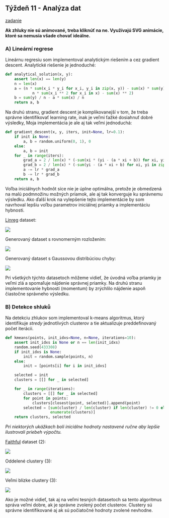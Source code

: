 ## Týždeň 11 - Analýza dat
[zadanie](https://www.fi.muni.cz/~xpelanek/IV122/zadani/zadani-analyza-dat.pdf)

**Ak zhluky nie sú animované, treba kliknúť na ne. Využívajú SVG animácie, ktoré sa nemusia všade chovať ideálne.**

### A) Lineární regrese

Lineárnu regresiu som implementoval analytickým riešením a cez gradient descent.
Analytické riešenie je jednoduché:

```python
def analytical_solution(x, y):
    assert len(x) == len(y)
    n = len(x)
    a = (n * sum(x_i * y_i for x_i, y_i in zip(x, y)) - sum(x) * sum(y)) / (
            n * sum(x_i ** 2 for x_i in x) - sum(x) ** 2)
    b = sum(y) / n - a * sum(x) / n
    return a, b
```

Na druhú stranu, gradient descent je komplikovanejší v tom, že treba správne identifikovať learning rate, inak je veľmi ťažké dosiahnuť dobré výsledky,
Moja implementácia je ale aj tak veľmi jednoduchá:

```python
def gradient_descent(x, y, iters, init=None, lr=0.1):
    if init is None:
        a, b = random.uniform(0, 1), 0
    else:
        a, b = init
    for _ in range(iters):
        grad_a = 2 / len(x) * (-sum(xi * (yi - (a * xi + b)) for xi, yi in zip(x, y)))
        grad_b = 2 / len(x) * (-sum(yi - (a * xi + b) for xi, yi in zip(x, y)))
        a -= lr * grad_a
        b -= lr * grad_b
    return a, b
```

Voľba iniciálnych hodnôt síce nie je úplne optimálna, pretože je obmedzená na malú podmnožinu možných priamok, ale aj tak konverguje ku správnemu výsledku.
Ako ďalší krok na vylepšenie tejto implementácie by som navrhoval lepšiu voľbu parametrov iniciálnej priamky a implementáciu hybnosti.

[Linreg](../resources/w11/linreg.txt) dataset:

![](../results/w11_A__linreg_1.gif)

Generovaný dataset s rovnomerným rozložením:

![](../results/w11_A__even_dist_1.gif)

Generovaný dataset s Gaussovou distribúciou chyby:

![](../results/w11_A__gauss_dist_1.gif)


Pri všetkých týchto datasetoch môžeme vidieť, že úvodná voľba priamky je veľmi zlá a spomaľuje nájdenie správnej priamky.
Na druhú stranu implementovanie hybnosti (momentum) by zrýchlilo nájdenie aspoň čiastočne správneho výsledku.

### B) Detekce shluků

Na detekciu zhlukov som implementoval k-means algoritmus, ktorý identifikuje _stredy_ jednotlivých clusterov a tie aktualizuje preddefinovaný počet iterácii.

```python
def kmeans(points, init_idxs=None, n=None, iterations=10):
    assert init_idxs is None or n == len(init_idxs)
    random.seed(433308)
    if init_idxs is None:
        init = random.sample(points, n)
    else:
        init = [points[i] for i in init_idxs]

    selected = init
    clusters = [[] for _ in selected]

    for _ in range(iterations):
        clusters = [[] for _ in selected]
        for point in points:
            clusters[closest(point, selected)].append(point)
        selected = [sum(cluster) / len(cluster) if len(cluster) != 0 else selected[idx] for idx, cluster in
                    enumerate(clusters)]
    return clusters, selected
```

_Pri niektorých ukážkach boli iniciálne hodnoty nastavené ručne aby lepšie ilustrovali priebeh výpočtu._

[Faithful](../resources/w11/faithful.txt) dataset (2):

![](../results/w11_B__faithful_1.svg)

Oddelené clustery (3):

![](../results/w11_B__example1_1.svg)

Veľmi blízke clustery (3):

![](../results/w11_B__example3_1.svg)

Ako je možné vidieť, tak aj na veľmi tesných datasetoch sa tento algoritmus správa veľmi dobre, ak je správne zvolený počet clusterov.
Clustery sú správne identifikované aj ak sú počiatočné hodnoty zvolené nevhodne.